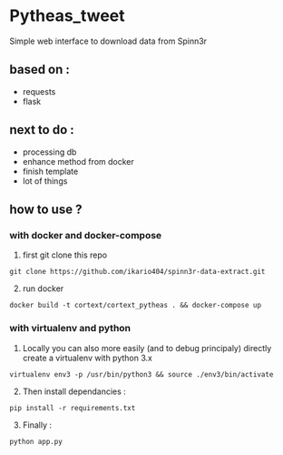 # Pytheas_tweet
Simple web interface to download data from Spinn3r

## based on :
- requests
- flask

## next to do : 
* processing db 
* enhance method from docker
* finish template
* lot of things

## how to use ? 
### with docker and docker-compose

1. first git clone this repo
``` 
git clone https://github.com/ikario404/spinn3r-data-extract.git
```

2. run docker
```
docker build -t cortext/cortext_pytheas . && docker-compose up 
```


### with virtualenv and python 

1. Locally you can also more easily (and to debug principaly) directly create a virtualenv with python 3.x
```
virtualenv env3 -p /usr/bin/python3 && source ./env3/bin/activate

```

2. Then install dependancies :
``` 
pip install -r requirements.txt

```

3. Finally :
``` 
python app.py

```
